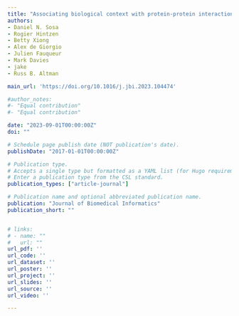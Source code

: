 ```yaml
---
title: "Associating biological context with protein-protein interactions through text mining at PubMed scale"
authors:
- Daniel N. Sosa
- Rogier Hintzen
- Betty Xiong
- Alex de Giorgio
- Julien Fauqueur
- Mark Davies
- jake
- Russ B. Altman

main_url: 'https://doi.org/10.1016/j.jbi.2023.104474'

#author_notes:
#- "Equal contribution"
#- "Equal contribution"

date: "2023-09-01T00:00:00Z"
doi: ""

# Schedule page publish date (NOT publication's date).
publishDate: "2017-01-01T00:00:00Z"

# Publication type.
# Accepts a single type but formatted as a YAML list (for Hugo requirements).
# Enter a publication type from the CSL standard.
publication_types: ["article-journal"]

# Publication name and optional abbreviated publication name.
publication: "Journal of Biomedical Informatics"
publication_short: ""


# links:
# - name: ""
#   url: ""
url_pdf: ''
url_code: ''
url_dataset: ''
url_poster: ''
url_project: ''
url_slides: ''
url_source: ''
url_video: ''

---
```


